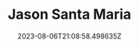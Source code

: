 ---
title: "Jason Santa Maria"
category: "IndieWeb & Personal Blogs"
site_url: http://jasonsantamaria.com/
feed_url: https://feeds.feedburner.com/jsm-rss
date: 2023-08-06T21:08:58.498635Z
domain: jasonsantamaria.com

---